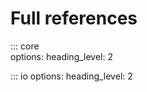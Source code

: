 # Full references

::: core    
    options:
        heading_level: 2

::: io
    options:
        heading_level: 2
